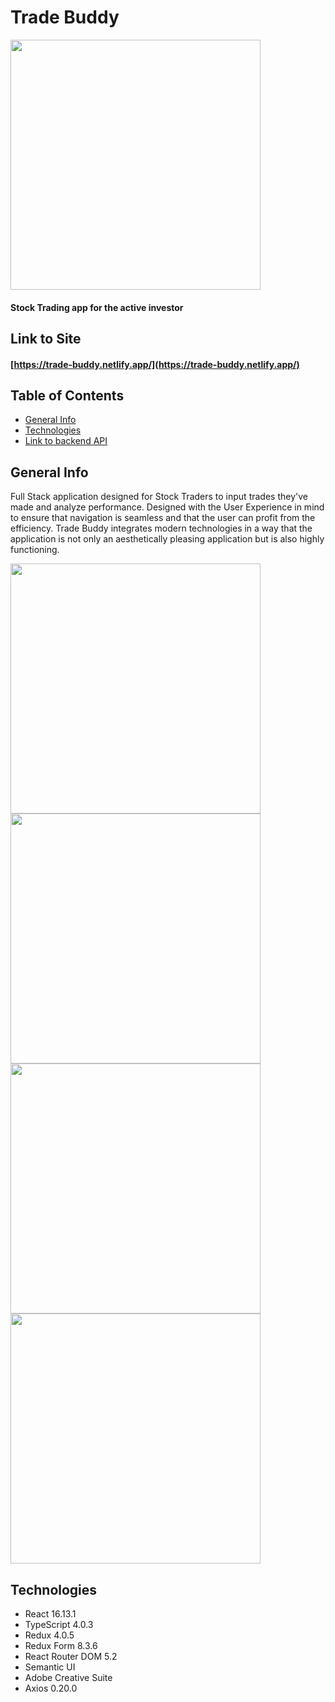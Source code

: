 # Trade Buddy

<img src="https://github.com/joaa-hash/trade_buddy_ts/blob/main/demoPics/trade-buddy-frontpage.png" width="400">

#### Stock Trading app for the active investor

## Link to Site

#### [https://trade-buddy.netlify.app/](https://trade-buddy.netlify.app/)

## Table of Contents

- [General Info](#general-info)
- [Technologies](#technologies)
- [Link to backend API](https://github.com/joaa-hash/trade-buddy-api)

## General Info

Full Stack application designed for Stock Traders to input trades they've made and analyze performance. Designed with the User Experience in mind to ensure that navigation is
seamless and that the user can profit from the efficiency. Trade Buddy integrates modern technologies in a way that the application is not only an aesthetically pleasing application but is also highly functioning.

<img src="https://github.com/joaa-hash/trade_buddy_ts/blob/main/demoPics/trade-buddy-dashboard.png" width="400" height="400"> <img src="https://github.com/joaa-hash/trade_buddy_ts/blob/main/demoPics/trade-buddy-analysis.png" width="400" height="400"> <img src="https://github.com/joaa-hash/trade_buddy_ts/blob/main/demoPics/trade-buddy-table.png" width="400" height="400"> <img src="https://github.com/joaa-hash/trade_buddy_ts/blob/main/demoPics/trade-buddy-form.png" width="400" height="400">

## Technologies

- React 16.13.1
- TypeScript 4.0.3
- Redux 4.0.5
- Redux Form 8.3.6
- React Router DOM 5.2
- Semantic UI
- Adobe Creative Suite
- Axios 0.20.0
